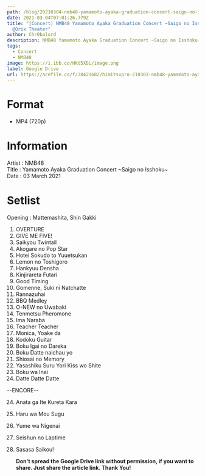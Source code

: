 ```yaml
---
path: /blog/20210304-nmb48-yamamoto-ayaka-graduation-concert-saigo-no-isshoku
date: 2021-03-04T07:01:26.779Z
title: "[Concert] NMB48 Yamamoto Ayaka Graduation Concert ~Saigo no Isshoku
  @Orix Theater"
author: Chr0balord
description: NMB48 Yamamoto Ayaka Graduation Concert ~Saigo no Isshoku~ @Orix Theater
tags:
  - Concert
  - NMB48
image: https://i.ibb.co/HKd5XDL/image.png
label: Google Drive
url: https://acefile.co/f/38421682/himitsupro-210303-nmb48-yamamoto-ayaka-graduation-concert-saigo-no-isshoku-orix-theatre-mp4
---
```

# Format

* MP4 (720p)

# Information

Artist : NMB48 <br>
Title : Yamamoto Ayaka Graduation Concert \~Saigo no Isshoku\~ <br>
Date : 03 March 2021 <br>

# Setlist

Opening : Mattemashita, Shin Gakki

1. OVERTURE
2. GIVE ME FIVE!
3. Saikyou Twintail
4. Akogare no Pop Star
5. Hotei Sokudo to Yuuetsukan
6. Lemon no Toshigoro
7. Hankyuu Densha
8. Kinjirareta Futari
9. Good Timing
10. Gomenne, Suki ni Natchatte
11. Rannazuhai
12. BBQ Medley
13. O-NEW no Uwabaki
14. Tenmetsu Pheromone
15. Ima Naraba
16. Teacher Teacher
17. Monica, Yoake da
18. Kodoku Guitar
19. Boku Igai no Dareka
20. Boku Datte naichau yo
21. Shiosai no Memory
22. Yasashiku Suru Yori Kiss wo Shite
23. Boku wa Inai
24. Datte Datte Datte

\--ENCORE--

24. Anata ga Ite Kureta Kara
25. Haru wa Mou Sugu
26. Yume wa Nigenai
27. Seishun no Laptime
28. Sasasa Saikou!

    **Don't spread the Google Drive link without permission, if you want to share. Just share the article link. Thank You!**